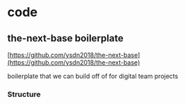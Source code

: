# code

## the-next-base boilerplate

[https://github.com/ysdn2018/the-next-base](https://github.com/ysdn2018/the-next-base)

boilerplate that we can build off of for digital team projects



### Structure





